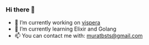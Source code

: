### Hi there 👋

- 🔭 I’m currently working on [vispera](https://vispera.co)
- 🌱 I’m currently learning Elixir and Golang
- 📫 You can contact me with: [muratbsts@gmail.com](mailto://muratbsts@gmail.com)

